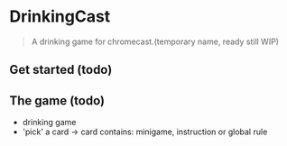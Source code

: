 # DrinkingCast
 > A drinking game for chromecast.(temporary name, ready still WIP)

## Get started (todo)

## The game (todo)
- drinking game
- 'pick' a card -> card contains: minigame, instruction or global rule
